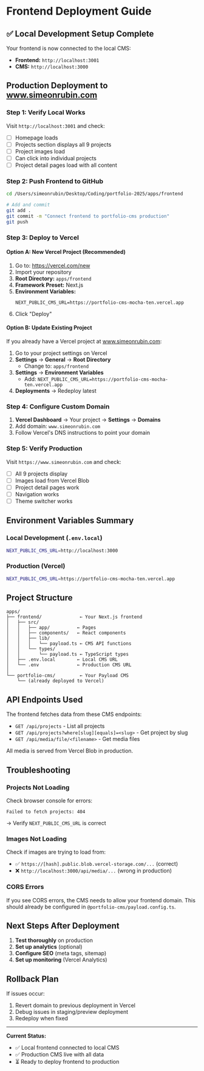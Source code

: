 # Frontend Deployment Guide

## ✅ Local Development Setup Complete

Your frontend is now connected to the local CMS:

- **Frontend:** `http://localhost:3001`
- **CMS:** `http://localhost:3000`

## Production Deployment to www.simeonrubin.com

### Step 1: Verify Local Works

Visit `http://localhost:3001` and check:

- [ ] Homepage loads
- [ ] Projects section displays all 9 projects
- [ ] Project images load
- [ ] Can click into individual projects
- [ ] Project detail pages load with all content

### Step 2: Push Frontend to GitHub

```bash
cd /Users/simeonrubin/Desktop/Coding/portfolio-2025/apps/frontend

# Add and commit
git add .
git commit -m "Connect frontend to portfolio-cms production"
git push
```

### Step 3: Deploy to Vercel

#### Option A: New Vercel Project (Recommended)

1. Go to: https://vercel.com/new
2. Import your repository
3. **Root Directory:** `apps/frontend`
4. **Framework Preset:** Next.js
5. **Environment Variables:**
   ```
   NEXT_PUBLIC_CMS_URL=https://portfolio-cms-mocha-ten.vercel.app
   ```
6. Click "Deploy"

#### Option B: Update Existing Project

If you already have a Vercel project at www.simeonrubin.com:

1. Go to your project settings on Vercel
2. **Settings** → **General** → **Root Directory**
   - Change to: `apps/frontend`
3. **Settings** → **Environment Variables**
   - Add: `NEXT_PUBLIC_CMS_URL=https://portfolio-cms-mocha-ten.vercel.app`
4. **Deployments** → Redeploy latest

### Step 4: Configure Custom Domain

1. **Vercel Dashboard** → Your project → **Settings** → **Domains**
2. Add domain: `www.simeonrubin.com`
3. Follow Vercel's DNS instructions to point your domain

### Step 5: Verify Production

Visit `https://www.simeonrubin.com` and check:

- [ ] All 9 projects display
- [ ] Images load from Vercel Blob
- [ ] Project detail pages work
- [ ] Navigation works
- [ ] Theme switcher works

## Environment Variables Summary

### Local Development (`.env.local`)

```bash
NEXT_PUBLIC_CMS_URL=http://localhost:3000
```

### Production (Vercel)

```bash
NEXT_PUBLIC_CMS_URL=https://portfolio-cms-mocha-ten.vercel.app
```

## Project Structure

```
apps/
├── frontend/              ← Your Next.js frontend
│   ├── src/
│   │   ├── app/          ← Pages
│   │   ├── components/   ← React components
│   │   ├── lib/
│   │   │   └── payload.ts ← CMS API functions
│   │   └── types/
│   │       └── payload.ts ← TypeScript types
│   ├── .env.local        ← Local CMS URL
│   └── .env              ← Production CMS URL
│
└── portfolio-cms/         ← Your Payload CMS
    └── (already deployed to Vercel)
```

## API Endpoints Used

The frontend fetches data from these CMS endpoints:

- `GET /api/projects` - List all projects
- `GET /api/projects?where[slug][equals]=<slug>` - Get project by slug
- `GET /api/media/file/<filename>` - Get media files

All media is served from Vercel Blob in production.

## Troubleshooting

### Projects Not Loading

Check browser console for errors:

```
Failed to fetch projects: 404
```

→ Verify `NEXT_PUBLIC_CMS_URL` is correct

### Images Not Loading

Check if images are trying to load from:

- ✅ `https://[hash].public.blob.vercel-storage.com/...` (correct)
- ❌ `http://localhost:3000/api/media/...` (wrong in production)

### CORS Errors

If you see CORS errors, the CMS needs to allow your frontend domain. This should already be configured in `@portfolio-cms/payload.config.ts`.

## Next Steps After Deployment

1. **Test thoroughly** on production
2. **Set up analytics** (optional)
3. **Configure SEO** (meta tags, sitemap)
4. **Set up monitoring** (Vercel Analytics)

## Rollback Plan

If issues occur:

1. Revert domain to previous deployment in Vercel
2. Debug issues in staging/preview deployment
3. Redeploy when fixed

---

**Current Status:**

- ✅ Local frontend connected to local CMS
- ✅ Production CMS live with all data
- ⏳ Ready to deploy frontend to production
